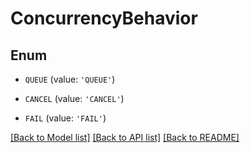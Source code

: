 # ConcurrencyBehavior


## Enum

* `QUEUE` (value: `'QUEUE'`)

* `CANCEL` (value: `'CANCEL'`)

* `FAIL` (value: `'FAIL'`)

[[Back to Model list]](../README.md#documentation-for-models) [[Back to API list]](../README.md#documentation-for-api-endpoints) [[Back to README]](../README.md)


